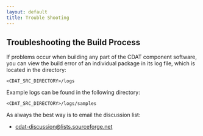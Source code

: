 ```yaml
---
layout: default
title: Trouble Shooting 
---
```


##  Troubleshooting the Build Process
If problems occur when building any part of the CDAT component software, you
can view the build error of an individual package in its log file, which is
located in the directory:

    <CDAT_SRC_DIRECTORY>/logs

Example logs can be found in the following directory:

    <CDAT_SRC_DIRECTORY>/logs/samples

As always the best way is to email the discussion list:

* cdat-discussion@lists.sourceforge.net
